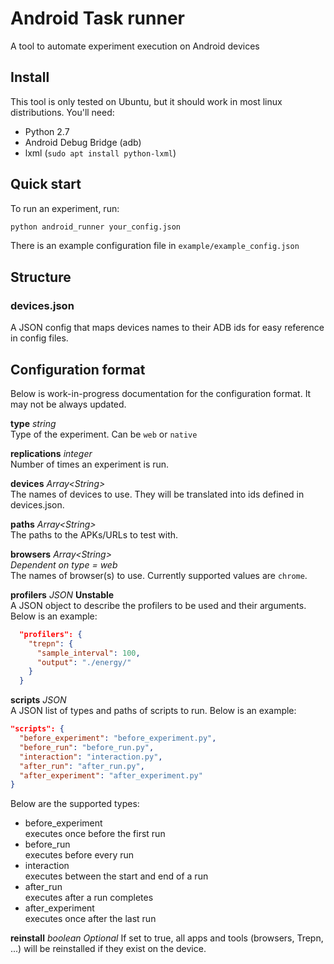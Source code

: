 # Android Task runner
A tool to automate experiment execution on Android devices

## Install
This tool is only tested on Ubuntu, but it should work in most linux distributions.
You'll need:
- Python 2.7
- Android Debug Bridge (adb)
- lxml (`sudo apt install python-lxml`)

## Quick start
To run an experiment, run:
```bash
python android_runner your_config.json
```
There is an example configuration file in `example/example_config.json`

## Structure
### devices.json
A JSON config that maps devices names to their ADB ids for easy reference in config files.

## Configuration format
Below is work-in-progress documentation for the configuration format.
It may not be always updated.

**type** *string*  
Type of the experiment. Can be `web` or `native`

**replications** *integer*  
Number of times an experiment is run.

**devices** *Array\<String\>*  
The names of devices to use. They will be translated into ids defined in devices.json.

**paths** *Array\<String\>*  
The paths to the APKs/URLs to test with.

**browsers** *Array\<String\>*  
*Dependent on type = web*  
The names of browser(s) to use. Currently supported values are `chrome`.

**profilers** *JSON* **Unstable**  
A JSON object to describe the profilers to be used and their arguments. Below is an example:
```json
  "profilers": {
    "trepn": {
      "sample_interval": 100,
      "output": "./energy/"
    }
  }
```

**scripts** *JSON*  
A JSON list of types and paths of scripts to run. Below is an example:
```json
"scripts": {
  "before_experiment": "before_experiment.py",
  "before_run": "before_run.py",
  "interaction": "interaction.py",
  "after_run": "after_run.py",
  "after_experiment": "after_experiment.py"
}
```
Below are the supported types:
- before_experiment  
  executes once before the first run
- before_run  
  executes before every run
- interaction  
  executes between the start and end of a run
- after_run  
  executes after a run completes
- after_experiment  
  executes once after the last run

**reinstall** *boolean* *Optional*
If set to true, all apps and tools (browsers, Trepn, ...) will be reinstalled if they exist on the device.